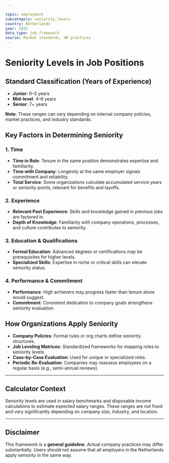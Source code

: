 ```yaml
---

topic: employment
subcategory: seniority_levels
country: Netherlands
year: 2025
data_type: job_framework
source: Market standards, HR practices
---
```


# Seniority Levels in Job Positions

## Standard Classification (Years of Experience)

* **Junior**: 0–3 years
* **Mid-level**: 4–6 years
* **Senior**: 7+ years

**Note**: These ranges can vary depending on internal company policies, market practices, and industry standards.

## Key Factors in Determining Seniority

### 1. Time

* **Time in Role**: Tenure in the same position demonstrates expertise and familiarity.
* **Time with Company**: Longevity at the same employer signals commitment and reliability.
* **Total Service**: Some organizations calculate accumulated service years or seniority points, relevant for benefits and layoffs.

### 2. Experience

* **Relevant Past Experience**: Skills and knowledge gained in previous jobs are factored in.
* **Depth of Knowledge**: Familiarity with company operations, processes, and culture contributes to seniority.

### 3. Education & Qualifications

* **Formal Education**: Advanced degrees or certifications may be prerequisites for higher levels.
* **Specialized Skills**: Expertise in niche or critical skills can elevate seniority status.

### 4. Performance & Commitment

* **Performance**: High achievers may progress faster than tenure alone would suggest.
* **Commitment**: Consistent dedication to company goals strengthens seniority evaluation.

## How Organizations Apply Seniority

* **Company Policies**: Formal rules or org charts define seniority structures.
* **Job Leveling Matrices**: Standardized frameworks for mapping roles to seniority levels.
* **Case-by-Case Evaluation**: Used for unique or specialized roles.
* **Periodic Re-Evaluation**: Companies may reassess employees on a regular basis (e.g., semi-annual reviews).

---

## Calculator Context

Seniority levels are used in salary benchmarks and disposable income calculations to estimate expected salary ranges. These ranges are not fixed and vary significantly depending on company size, industry, and location.

---

## Disclaimer

This framework is a **general guideline**. Actual company practices may differ substantially. Users should not assume that all employers in the Netherlands apply seniority in the same way.
